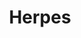 ---
title: Herpes
crosslinks:
- HSVpositive
- trees
- sex
- TheRedPill
- Baking
- IAmA
- STD
- 2nvcso9
- 2rp61wl
- SuicideWatch
- 24drj34
- pics
- science
- AskWomen
---
